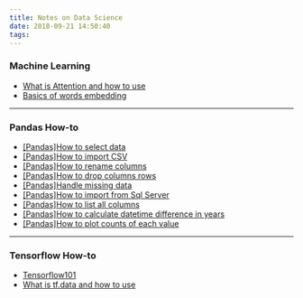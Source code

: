 ```yaml
---
title: Notes on Data Science
date: 2018-09-21 14:50:40
tags:
---
```


### Machine Learning

* [What is Attention and how to use](/Machine-Learning/What-is-Attention-and-how-to-use/)
* [Basics of words embedding](/Machine-Learning/Basics-of-words-embedding/)

--------

### Pandas How-to

* [[Pandas]How to select data](/pandas/Pandas-How-to-select-data/)
* [[Pandas]How to import CSV](/pandas/Pandas-How-to-import-CSV/)
* [[Pandas]How to rename columns](/pandas/Pandas-How-to-rename-columns/)
* [[Pandas]How to drop columns rows](/pandas/Pandas-How-to-drop-columns-rows/)
* [[Pandas]Handle missing data](/pandas/Pandas-Handle-missing-data/)
* [[Pandas]How to import from Sql Server](/pandas/Pandas-How-to-import-from-Sql-Server/)
* [[Pandas]How to list all columns](/pandas/Pandas-How-to-list-all-columns/)
* [[Pandas]How to calculate datetime difference in years](/pandas/Pandas-How-to-calculate-datetime-difference-in-years/)
* [[Pandas]How to plot counts of each value](/pandas/Pandas-How-to-plot-counts-of-each-value/)

---

### Tensorflow How-to

* [Tensorflow101](/tensorflow/Tensorflow101/)
* [What is tf.data and how to use](/tensorflow/What-is-tf-data-and-how-to-use/)

